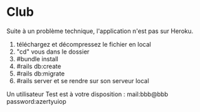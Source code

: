 # Club

Suite à un problème technique, l'application n'est pas sur Heroku.

1. téléchargez et décompressez le fichier en local
2. "cd" vous dans le dossier
3. #bundle install
4. #rails db:create
5. #rails db:migrate
6. #rails server et se rendre sur son serveur local


Un utilisateur Test est à votre disposition : mail:bbb@bbb password:azertyuiop

